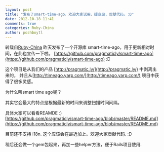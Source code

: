```yaml
---
layout: post
title: "发布了smart-time-ago，欢迎大家试用，提意见，贡献代码。:D"
date: 2012-10-18 11:41
comments: true
categories: Ruby-China
author: poshboytl
---
```

转载自[Ruby-China](http://ruby-china.org/topics/4437)
昨天发布了一个开源库 smart-time-ago，用于更新相对时间，在此也宣传一下啦。
[https://github.com/pragmaticly/smart-time-ago](https://github.com/pragmaticly/smart-time-ago)
:D

这个项目是从我们的产品 [http://pragmatic.ly/](http://pragmatic.ly/)
中剥离出来的， 并且从[http://timeago.yarp.com/](http://timeago.yarp.com/)
项目中获得了很多灵感。

为什么叫smart time ago呢？

其实它会最大的特点是根据最新的时间来调整扫描时间间隔。

具体大家可以看看REAMDE :)\
[https://github.com/pragmaticly/smart-time-ago/blob/master/README.md](https://github.com/pragmaticly/smart-time-ago/blob/master/README.md)

目前还不支持 i18n. 这个应该会在最近加上。欢迎大家贡献代码. :D

稍后还会做一个gem包起来，再加一些helper方法，便于Rails项目使用.

